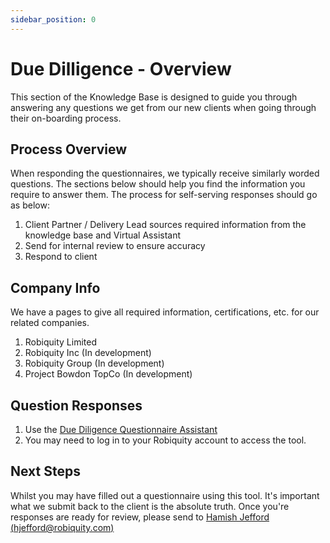 ```yaml
---
sidebar_position: 0
---
```


# Due Dilligence - Overview 
This section of the Knowledge Base is designed to guide you through answering any questions we get from our new clients when going through their on-boarding process. 

## Process Overview
When responding the questionnaires, we typically receive similarly worded questions. The sections below should help you find the information you require to answer them. The process for self-serving responses should go as below:

1. Client Partner / Delivery Lead sources required information from the knowledge base and Virtual Assistant 
2. Send for internal review to ensure accuracy
3. Respond to client


##  Company Info 
We have a pages to give all required information, certifications, etc. for our related companies.
1. Robiquity Limited
2. Robiquity Inc (In development)
3. Robiquity Group (In development)
4. Project Bowdon TopCo (In development)


## Question Responses
1. Use the [Due Diligence Questionnaire Assistant](https://copilotstudio.microsoft.com/environments/a0fb64a3-d1c8-e511-8cba-554073a84c40/bots/crf7d_testSecAssuranceQs/canvas?__version__=2)
2. You may need to log in to your Robiquity account to access the tool.

## Next Steps
Whilst you may have filled out a questionnaire using this tool. It's important what we submit back to the client is the absolute truth. Once you're responses are ready for review, please send to [Hamish Jefford (hjefford@robiquity.com)](mailto:hjefford@robiquity.com)
